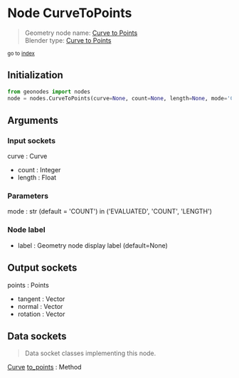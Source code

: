 
# Node CurveToPoints

> Geometry node name: [Curve to Points](https://docs.blender.org/manual/en/latest/modeling/geometry_nodes/material/curve_to_points.html)<br>
  Blender type: [Curve to Points](https://docs.blender.org/api/current/bpy.types.GeometryNodeCurveToPoints.html)
  
<sub>go to [index](/docs/index.md)</sub>

## Initialization

```python
from geonodes import nodes
node = nodes.CurveToPoints(curve=None, count=None, length=None, mode='COUNT', label=None)
```



## Arguments


### Input sockets

curve : Curve
- count : Integer
- length : Float

### Parameters

mode : str (default = 'COUNT') in ('EVALUATED', 'COUNT', 'LENGTH')

### Node label

- label : Geometry node display label (default=None)

## Output sockets

points : Points
- tangent : Vector
- normal : Vector
- rotation : Vector

## Data sockets

> Data socket classes implementing this node.
  
[Curve](/docs/sockets/Curve.md) [to_points](/docs/sockets/Curve.md#to_points) : Method

